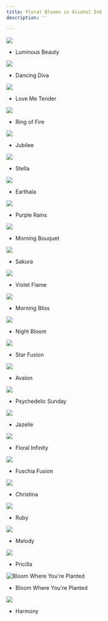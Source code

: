 ```yaml
---
title: Floral Blooms in Alcohol Ink
description: ''

---
```

![](/assets/img/luminousbeauty-w72.jpg)

* Luminous Beauty

![](/assets/img/dancing-diva-w72.jpg)

* Dancing Diva

![](/assets/img/scan.jpeg)

* Love Me Tender

![](/assets/img/ring-of-fire.JPEG)

* Ring of Fire

![](/assets/img/jubilee.jpg)

* Jubilee

![](/assets/img/stella-w72.jpg)

* Stella

![](/assets/img/earthala-w72.jpeg)

* Earthala

![](/assets/img/purple-rains-w72.jpeg)

* Purple Rains

![](/assets/img/morning-bouquet-w72.jpeg)

* Morning Bouquet

![](/assets/img/sakura-w72.jpg)

* Sakura

![](/assets/img/violetflame-w72.jpg)

* Violet Flame

![](/assets/img/morning-bliss-w72.jpeg)

* Morning Bliss

![](/assets/img/night-bloom-w72.jpg)

* Night Bloom

![](/assets/img/star-fusion-w72.jpg)

* Star Fusion

![](/assets/img/avalon-w72.jpg)

* Avalon

![](/assets/img/psychedelic-sunday-w72.jpg)

* Psychedelic Sunday

![](/assets/img/jazelle-w72.jpeg)

* Jazelle

![](/assets/img/floral-infinity-w72.jpg)

* Floral Infinity

![](/assets/img/fuschia-fusion-w72.jpg)

* Fuschia Fusion

![](/assets/img/christina-w72.jpeg)

* Christina

![](/assets/img/ruby-w72.jpg)

* Ruby

![](/assets/img/melody-w72.jpg)

* Melody

![](/assets/img/pricilla-w72.jpeg)

* Pricilla

![](/assets/img/bloom-where-you-re-planted75.jpeg "Bloom Where You're Planted")

* Bloom Where You're Planted

![](/assets/img/harmony-w72.jpeg)

* Harmony
